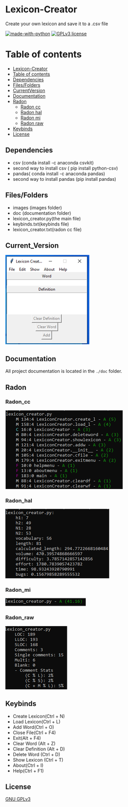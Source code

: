 # Lexicon-Creator
Create your own lexicon and save it to a .csv file

[![made-with-python](https://img.shields.io/badge/Made%20with-Python-1f425f.svg)](https://www.python.org/) [![GPLv3 license](https://img.shields.io/badge/License-GPLv3-blue.svg)](http://perso.crans.org/besson/LICENSE.html)


# Table of contents

<!--ts-->
  * [Lexicon-Creator](#Lexicon-Creator)
  * [Table of contents](#Table_of_contents)
  * [Dependencies](#Dependencies)
  * [Files/Folders](#Files/Folders)
  * [CurrentVersion](#Current_Version)
  * [Documentation](#Documentation)
  * [Radon](#Radon)
    * [Radon cc](#Radon_cc)
    * [Radon hal](#Radon_hal)
    * [Radon mi](#Radon_mi)
    * [Radon raw](#Radon_raw)
  * [Keybinds](#Keybinds)
  * [License](#License)
<!--te-->

## Dependencies

 <ul>
  <li> csv (conda install -c anaconda csvkit) </li>
  <li> second way to install csv ( pip install python-csv) </li>
  <li> pandas( conda install -c anaconda pandas) </li>
  <li> second way to install pandas (pip install pandas) </li>
</ul>

## Files/Folders

<ul>
  <li> images (images folder) </li>
  <li> doc (documentation folder) </li>
  <li> lexicon_creator.py(the main file) </li>
  <li> keybinds.txt(keybinds file) </li>
  <li> lexicon_creator.txt(radon cc file) </li>
</ul> 

## Current_Version

<p><img src ="images/lexicon creator version.png" title = "Lexicon Creator Version"/> </p>


## Documentation

All project documentation is located in the `./doc`  folder.

## Radon

### Radon_cc

<p><img src = "images/lexicon_creator cc radon.png" title = "Lexicon Radon"/> </p>

### Radon_hal

<p><img src = "images/lexicon_creator hal radon.png" title = "Lexicon Radon hal"/> </p>

### Radon_mi

<p><img src = "images/lexicon_creator mi radon.png" title = "Lexicon Radon mi"/> </p>

### Radon_raw

<p><img src = "images/lexicon_creator raw radon.png" title = "Lexicon Radon raw"/> </p>


## Keybinds

<ul>
    <li> Create Lexicon(Ctrl + N) </li>
    <li> Load Lexicon(Ctrl + L) </li>
    <li> Add Word(Ctrl + O) </li>
    <li> Close File(Ctrl + F4) </li>
    <li> Exit(Alt + F4) </li>
    <li> Clear Word (Alt + Z) </li>
    <li> Clear Definition (Alt + D) </li>
    <li> Delete Word (Ctrl + D) </li>
    <li> Show Lexicon (Ctrl + T) </li>
    <li> About(Ctrl + I) </li>
    <li> Help(Ctrl + F1) </li>
</ul>


## License

[GNU GPLv3](https://choosealicense.com/licenses/gpl-3.0/)
